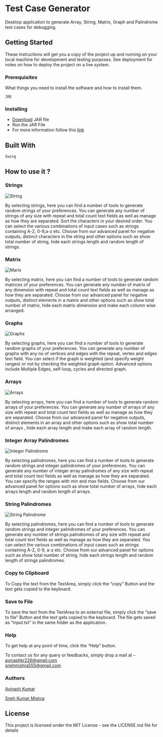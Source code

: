 <h1>Test Case Generator</h1>
Desktop application to generate Array, String, Matrix, Graph and Palindrome test cases for debugging.
<h2>Getting Started</h2>
These instructions will get you a copy of the project up and running on your local machine for development and testing purposes. See deployment for notes on how to deploy the project on a live system.

<h3>Prerequisites</h3>
What things you need to install the software and how to install them.

```
JRE
```
<h3>Installing</h3>

+ [Download](https://sourceforge.net/projects/test-case-generator-tool/) JAR file
+ Run the JAR File
+ For more information follow this [link](http://www.bambootree.in/test-case-generator.html)

<h2>Built With</h2>

```
Swing
```

<h2> How to use it ? </h2>

<h3> Strings </h3>

![](http://betaplay.xyz/string.jpg "String")

By selecting strings, here you can find a number of tools to generate random strings of your preferences. You can generate any number of strings of any size with repeat and total count text fields as well as manage as how they are separated. Sort the characters in your desired order. You can select the various combinations of input cases such as strings containing A-Z, 0-9,a-z etc. Choose from our advanced panel for negative outputs, distinct characters in the string and other options such as show total number of string, hide each strings length and random length of strings. 

<h3> Matrix </h3>

![](http://betaplay.xyz/matrix.jpg "Marix")

By selecting matrix, here you can find a number of tools to generate random matrices of your preferences. You can generate any number of matrix of any dimension with repeat and total count text fields as well as manage as how they are separated. Choose from our advanced panel for negative outputs, distinct elements in a matrix and other options such as show total number of matrix, hide each matrix dimension and make each column wise arranged. 

<h3> Graphs </h3>

![](http://betaplay.xyz/graph.jpg "Graphs")

By selecting graphs, here you can find a number of tools to generate random graphs of your preferences. You can generate any number of graphs with any no of vertices and edges with the repeat, vertex and edges text field. You can select if the graph is weighted (and specify weight ranges) or not by checking the weighted graph option. Advanced options include Multiple Edges, self-loop, cycles and directed graph.    

<h3> Arrays </h3>

![](http://betaplay.xyz/array.jpg "Arrays")

By selecting arrays, here you can find a number of tools to generate random arrays of your preferences. You can generate any number of arrays of any size with repeat and total count text fields as well as manage as how they are separated. Choose from our advanced panel for negative outputs, distinct elements in an array and other options such as show total number of arrays  , hide each array length and make each array of random length. 	

<h3> Integer Array Palindromes </h3>

![](http://betaplay.xyz/integer_palindrome.jpg "Integer Palindrome")
 
By selecting palindromes, here you can find a number of tools to generate random strings and integer palindromes of your preferences. You can generate any number of integer array palindromes of any size with repeat and total count text fields as well as manage as how they are separated. You can specify the ranges with min and max fields. Choose from our advanced panel for options such as show total number of arrays, hide each arrays length and random length of arrays.

<h3> String Palindromes </h3>

![](http://betaplay.xyz/string_palindrome.jpg "String Palindrome")
 
By selecting palindromes, here you can find a number of tools to generate random strings and integer palindromes of your preferences. You can generate any number of strings palindromes of any size with repeat and total count text fields as well as manage as how they are separated. You can select the various combinations of input cases such as strings containing A-Z, 0-9, a-z etc. Choose from our advanced panel for options such as show total number of string, hide each strings length and random length of strings palindromes.


<h3> Copy to Clipboard </h3>

To Copy the text from the TextArea, simply click the “copy” Button and the text gets copied to the keyboard. 

<h3> Save to File </h3>

To save the text from the TextArea to an external file, simply click the “save to file” Button and the text gets copied to the keyboard. The file gets saved as “input.txt” in the same folder as the application. 

<h3> Help </h3>

To get help at any point of time, click the “Help” button.



To contact us for any query or feedbacks, simply drop a mail at – <br>
avinashkr226@gmail.com <br>
snehmishra555@gmail.com 


<h3>Authors</h3>

[Avinash Kumar](https://github.com/akisonlyforu/)

[Sneh Kumar Mishra](https://github.com/sneh-m/)
<h2>License</h2>
This project is licensed under the MIT License - see the LICENSE.md file for details
